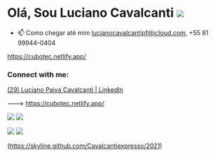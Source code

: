 # Olá, Sou  Luciano Cavalcanti ![](C:\Users\LUCIA\Dio-desafio\INSTAGRAM\img\perfil-instagram.jpg)

- 📫 Como chegar até mim [lucianocavalcantipf@icloud.com](mailto:lucianocavalcantipf@icloud.com), +55 81 99944-0404

https://cubotec.netlify.app/
 
  
  

### Connect with me:

[(29) Luciano Paiva Cavalcanti | LinkedIn](https://www.linkedin.com/in/lucianocavalcanti/)


--->
https://cubotec.netlify.app/
<div> 
  <a href="https://www.youtube.com/channel/UCo9VYMAkWpibE86EIEI_n_g" target="_blank"><img src="https://img.shields.io/badge/YouTube-FF0000?style=for-the-badge&logo=youtube&logoColor=white" target="_blank"></a>
  <a href="https://www.instagram.com/lucianocavalcanti26/" target="_blank"><img src="https://img.shields.io/badge/-Instagram-%23E4405F?style=for-the-badge&logo=instagram&logoColor=white" target="_blank"></a>
 	 
  <a href = "mailto:lucianocavalcanti26@gmail.com"><img src="https://img.shields.io/badge/-Gmail-%23333?style=for-the-badge&logo=gmail&logoColor=white" target="_blank"></a>
  <a href="https://www.linkedin.com/in/lucianocavalcanti" target="_blank"><img src="https://img.shields.io/badge/-LinkedIn-%230077B5?style=for-the-badge&logo=linkedin&logoColor=white" target="_blank"></a> 
 
(https://skyline.github.com/Cavalcantiexpresso/2021)
 
</div>

















